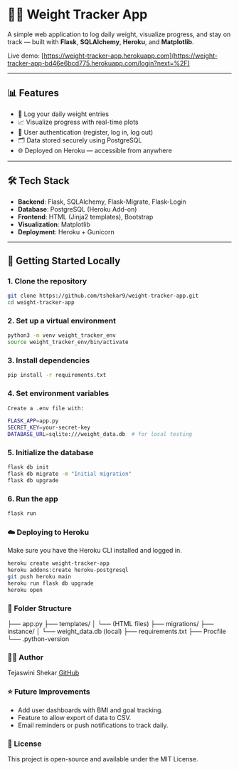 # 🏋️‍♀️ Weight Tracker App

A simple web application to log daily weight, visualize progress, and stay on track — built with **Flask**, **SQLAlchemy**, **Heroku**, and **Matplotlib**.

Live demo: [https://weight-tracker-app.herokuapp.com](https://weight-tracker-app-bd46e6bcd775.herokuapp.com/login?next=%2F)

---

## 📊 Features

- 📅 Log your daily weight entries
- 📈 Visualize progress with real-time plots
- 👤 User authentication (register, log in, log out)
- 🗂️ Data stored securely using PostgreSQL
- 🌐 Deployed on Heroku — accessible from anywhere

---

## 🛠️ Tech Stack

- **Backend**: Flask, SQLAlchemy, Flask-Migrate, Flask-Login
- **Database**: PostgreSQL (Heroku Add-on)
- **Frontend**: HTML (Jinja2 templates), Bootstrap
- **Visualization**: Matplotlib
- **Deployment**: Heroku + Gunicorn

---

## 🚀 Getting Started Locally

### 1. Clone the repository

```bash
git clone https://github.com/tshekar9/weight-tracker-app.git
cd weight-tracker-app
```

### 2. Set up a virtual environment

```bash
python3 -m venv weight_tracker_env
source weight_tracker_env/bin/activate
```

### 3. Install dependencies

```bash
pip install -r requirements.txt
```

### 4. Set environment variables

```bash
Create a .env file with:

FLASK_APP=app.py
SECRET_KEY=your-secret-key
DATABASE_URL=sqlite:///weight_data.db  # for local testing
```

### 5. Initialize the database

```bash
flask db init
flask db migrate -m "Initial migration"
flask db upgrade
```

### 6. Run the app

```bash
flask run
```

### ☁️ Deploying to Heroku

Make sure you have the Heroku CLI installed and logged in.

```bash
heroku create weight-tracker-app
heroku addons:create heroku-postgresql
git push heroku main
heroku run flask db upgrade
heroku open
```

### 📌 Folder Structure

├── app.py
├── templates/
│   └── (HTML files)
├── migrations/
├── instance/
│   └── weight_data.db (local)
├── requirements.txt
├── Procfile
└── .python-version

### 🙋‍♀️ Author

Tejaswini Shekar
[GitHub](https://github.com/tshekar9)

### ⭐ Future Improvements

- Add user dashboards with BMI and goal tracking.
- Feature to allow export of data to CSV.
- Email reminders or push notifications to track daily.

### 📝 License

This project is open-source and available under the MIT License.
